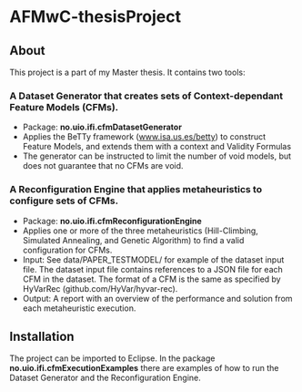 # AFMwC-thesisProject

## About

This project is a part of my Master thesis. It contains two tools: 
### A Dataset Generator that creates sets of Context-dependant Feature Models (CFMs).
- Package: **no.uio.ifi.cfmDatasetGenerator**
- Applies the BeTTy framework (www.isa.us.es/betty) to construct Feature Models, and extends them with a context and Validity Formulas
- The generator can be instructed to limit the number of void models, but does not guarantee that no CFMs are void.

### A Reconfiguration Engine that applies metaheuristics to configure sets of CFMs.
- Package: **no.uio.ifi.cfmReconfigurationEngine**
- Applies one or more of the three metaheuristics (Hill-Climbing, Simulated Annealing, and Genetic Algorithm) to find a valid configuration for CFMs.
- Input: See data/PAPER_TESTMODEL/ for example of the dataset input file. The dataset input file contains references to a JSON file for each CFM in the dataset. The format of a CFM is the same as specified by HyVarRec (github.com/HyVar/hyvar-rec).
- Output: A report with an overview of the performance and solution from each metaheuristic execution.  

## Installation

The project can be imported to Eclipse. In the package **no.uio.ifi.cfmExecutionExamples** there are examples of how to run the Dataset Generator and the Reconfiguration Engine. 
